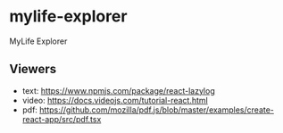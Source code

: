 # mylife-explorer
MyLife Explorer

## Viewers
 - text: https://www.npmjs.com/package/react-lazylog
 - video: https://docs.videojs.com/tutorial-react.html
 - pdf: https://github.com/mozilla/pdf.js/blob/master/examples/create-react-app/src/pdf.tsx
